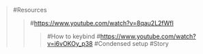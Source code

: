 >#Resources
>>#https://www.youtube.com/watch?v=8qau2L2fWfI
>>>#How to keybind
>>#https://www.youtube.com/watch?v=i6vOKOy_p38
>>>#Condensed setup
>#Story
